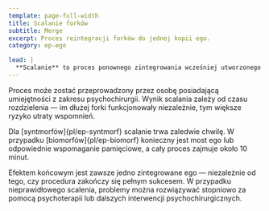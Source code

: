 ```yaml
---
template: page-full-width
title: Scalanie forków
subtitle: Merge
excerpt: Proces reintegracji forków do jednej kopii ego.
category: ep-ego

lead: |
  **Scalanie** to proces ponownego zintegrowania wcześniej utworzonego [forka]{pl/ep-fork} z [ego]{pl/ep-ego}, z którego pochodzi. Scalanie przeprowadza się na świadomych ego i/lub forkach, łącząc je w jedną, wspólną jaźń. Proces ten nie jest trudny, jeśli oba byty były rozdzielone przez krótki czas. Im dłużej trwa rozdzielenie, tym bardziej obciążające psychicznie staje się scalanie.
---
```

Proces może zostać przeprowadzony przez osobę posiadającą umiejętności z zakresu psychochirurgii. Wynik scalania zależy od czasu rozdzielenia — im dłużej forki funkcjonowały niezależnie, tym większe ryzyko utraty wspomnień.

Dla [syntmorfów]{pl/ep-syntmorf} scalanie trwa zaledwie chwilę. W przypadku [biomorfów]{pl/ep-biomorf} konieczny jest most ego lub odpowiednie wspomaganie pamięciowe, a cały proces zajmuje około 10 minut.

Efektem końcowym jest zawsze jedno zintegrowane ego — niezależnie od tego, czy procedura zakończy się pełnym sukcesem. W przypadku nieprawidłowego scalenia, problemy można rozwiązywać stopniowo za pomocą psychoterapii lub dalszych interwencji psychochirurgicznych.

